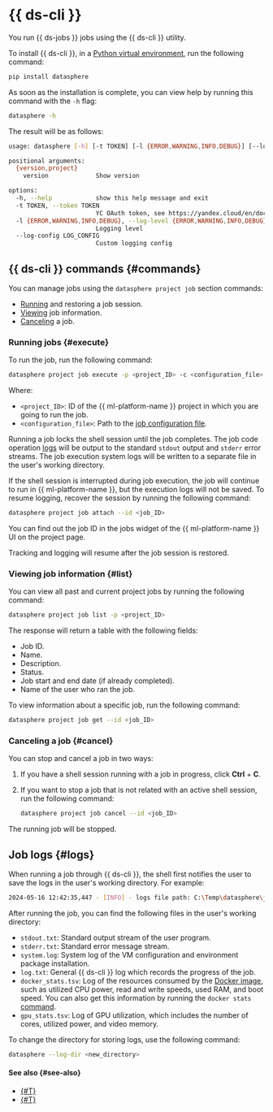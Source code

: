 # {{ ds-cli }}

You run {{ ds-jobs }} jobs using the {{ ds-cli }} utility.

To install {{ ds-cli }}, in a [Python virtual environment](https://docs.python.org/3.10/library/venv.html), run the following command:

```python
pip install datasphere
```

As soon as the installation is complete, you can view help by running this command with the `-h` flag:

```bash
datasphere -h
```

The result will be as follows:

```bash
usage: datasphere [-h] [-t TOKEN] [-l {ERROR,WARNING,INFO,DEBUG}] [--log-config LOG_CONFIG] {version,project} ...

positional arguments:
  {version,project}
    version             Show version

options:
  -h, --help            show this help message and exit
  -t TOKEN, --token TOKEN
                        YC OAuth token, see https://yandex.cloud/en/docs/iam/concepts/authorization/oauth-token
  -l {ERROR,WARNING,INFO,DEBUG}, --log-level {ERROR,WARNING,INFO,DEBUG}
                        Logging level
  --log-config LOG_CONFIG
                        Custom logging config
```

## {{ ds-cli }} commands {#commands}

You can manage jobs using the `datasphere project job` section commands:
* [Running](#execute) and restoring a job session.
* [Viewing](#list) job information.
* [Canceling](#cancel) a job.

### Running jobs {#execute}

To run the job, run the following command:

```bash
datasphere project job execute -p <project_ID> -c <configuration_file>
```

Where:

* `<project_ID>`: ID of the {{ ml-platform-name }} project in which you are going to run the job.
* `<configuration_file>`: Path to the [job configuration file](index.md#config).

Running a job locks the shell session until the job completes. The job code operation [logs](#logs) will be output to the standard `stdout` output and `stderr` error streams. The job execution system logs will be written to a separate file in the user's working directory.

If the shell session is interrupted during job execution, the job will continue to run in {{ ml-platform-name }}, but the execution logs will not be saved. To resume logging, recover the session by running the following command:

```bash
datasphere project job attach --id <job_ID>
```

You can find out the job ID in the jobs widget of the {{ ml-platform-name }} UI on the project page.

Tracking and logging will resume after the job session is restored.

### Viewing job information {#list}

You can view all past and current project jobs by running the following command:

```bash
datasphere project job list -p <project_ID>
```

The response will return a table with the following fields:

* Job ID.
* Name.
* Description.
* Status.
* Job start and end date (if already completed).
* Name of the user who ran the job.

To view information about a specific job, run the following command:

```bash
datasphere project job get --id <job_ID>
```

### Canceling a job {#cancel}

You can stop and cancel a job in two ways:

1. If you have a shell session running with a job in progress, click **Ctrl** + **C**.
1. If you want to stop a job that is not related with an active shell session, run the following command:

   ```bash
   datasphere project job cancel --id <job_ID>
   ```

The running job will be stopped.

## Job logs {#logs}

When running a job through {{ ds-cli }}, the shell first notifies the user to save the logs in the user's working directory. For example:

```bash
2024-05-16 12:42:35,447 - [INFO] - logs file path: C:\Temp\datasphere\job_2024-05-16T12-42-35.427056
```

After running the job, you can find the following files in the user's working directory:

* `stdout.txt`: Standard output stream of the user program.
* `stderr.txt`: Standard error message stream.
* `system.log`: System log of the VM configuration and environment package installation.
* `log.txt`: General {{ ds-cli }} log which records the progress of the job.
* `docker_stats.tsv`: Log of the resources consumed by the [Docker image](../docker.md), such as utilized CPU power, read and write speeds, used RAM, and boot speed. You can also get this information by running the `docker stats` [command](https://docs.docker.com/reference/cli/docker/container/stats/).
* `gpu_stats.tsv`: Log of GPU utilization, which includes the number of cores, utilized power, and video memory.

To change the directory for storing logs, use the following command:

```bash
datasphere --log-dir <new_directory>
```

#### See also {#see-also}

* [{#T}](../../operations/projects/work-with-jobs.md)
* [{#T}](../../operations/projects/use-job-results.md)